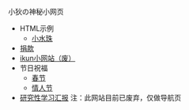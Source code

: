 小狄の神秘小网页

- HTML示例
  - [小水珠](./cases/water/water.html)
- [捐款](./donate/juankuan.html)
- [ikun小网站（废）](./ikun/ikun.html)
- 节日祝福
  - [春节](./festival/Spring_Festival/a.html)
  - [情人节](./festival/Valentine's_Day/qingrenjie.html)
- [研究性学习汇报](./research) 注：此网站目前已废弃，仅做导航页
